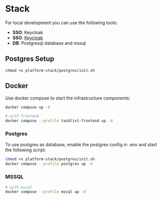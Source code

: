 # Stack

For local development you can use the following tools:

- **SSO**: Keycloak
- **SSO**: [Keycloak](https://www.keycloak.org/)
- **DB**: Postgresql database and mssql

## Postgres Setup
````
chmod +x platform-stack/postgres/init.sh
````

## Docker

Use docker compose to start the infrastructure components:

```bash
docker compose up -d

# with frontend
docker compose --profile tasklist-frontend up -d
```


### Postgres

To use postgres as database, enable the postgres config in .env and start the following script:

```bash
chmod +x platform-stack/postgres/init.sh
docker compose --profile postgres up -d
```

### MSSQL

```bash
# with mssql
docker compose --profile mssql up -d
```
